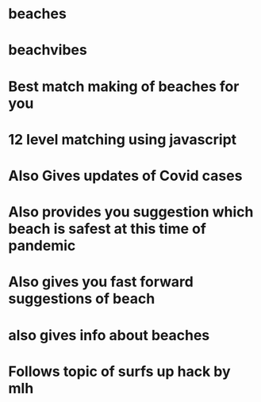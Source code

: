 # beaches

# beachvibes
# Best match making of beaches for you
# 12 level matching using javascript
# Also Gives updates of Covid cases
# Also provides you suggestion which beach is safest at this time of pandemic
# Also gives you fast forward suggestions of beach 
# also gives info about beaches
# Follows topic of surfs up hack by mlh 
